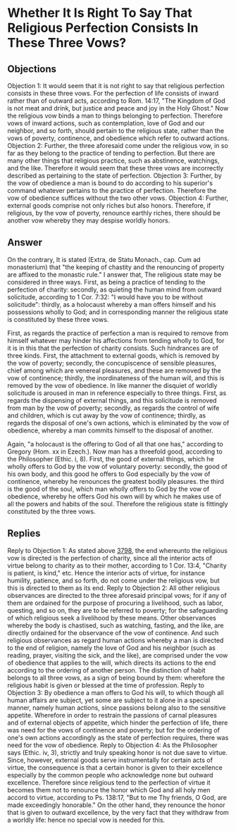 # Whether It Is Right To Say That Religious Perfection Consists In These Three Vows?
## Objections
Objection 1: It would seem that it is not right to say that religious perfection consists in these three vows. For the perfection of life consists of inward rather than of outward acts, according to Rom. 14:17, "The Kingdom of God is not meat and drink, but justice and peace and joy in the Holy Ghost." Now the religious vow binds a man to things belonging to perfection. Therefore vows of inward actions, such as contemplation, love of God and our neighbor, and so forth, should pertain to the religious state, rather than the vows of poverty, continence, and obedience which refer to outward actions.
Objection 2: Further, the three aforesaid come under the religious vow, in so far as they belong to the practice of tending to perfection. But there are many other things that religious practice, such as abstinence, watchings, and the like. Therefore it would seem that these three vows are incorrectly described as pertaining to the state of perfection.
Objection 3: Further, by the vow of obedience a man is bound to do according to his superior's command whatever pertains to the practice of perfection. Therefore the vow of obedience suffices without the two other vows.
Objection 4: Further, external goods comprise not only riches but also honors. Therefore, if religious, by the vow of poverty, renounce earthly riches, there should be another vow whereby they may despise worldly honors.
## Answer
On the contrary, It is stated (Extra, de Statu Monach., cap. Cum ad monasterium) that "the keeping of chastity and the renouncing of property are affixed to the monastic rule."
I answer that, The religious state may be considered in three ways. First, as being a practice of tending to the perfection of charity: secondly, as quieting the human mind from outward solicitude, according to 1 Cor. 7:32: "I would have you to be without solicitude": thirdly, as a holocaust whereby a man offers himself and his possessions wholly to God; and in corresponding manner the religious state is constituted by these three vows.

First, as regards the practice of perfection a man is required to remove from himself whatever may hinder his affections from tending wholly to God, for it is in this that the perfection of charity consists. Such hindrances are of three kinds. First, the attachment to external goods, which is removed by the vow of poverty; secondly, the concupiscence of sensible pleasures, chief among which are venereal pleasures, and these are removed by the vow of continence; thirdly, the inordinateness of the human will, and this is removed by the vow of obedience. In like manner the disquiet of worldly solicitude is aroused in man in reference especially to three things. First, as regards the dispensing of external things, and this solicitude is removed from man by the vow of poverty; secondly, as regards the control of wife and children, which is cut away by the vow of continence; thirdly, as regards the disposal of one's own actions, which is eliminated by the vow of obedience, whereby a man commits himself to the disposal of another.

Again, "a holocaust is the offering to God of all that one has," according to Gregory (Hom. xx in Ezech.). Now man has a threefold good, according to the Philosopher (Ethic. i, 8). First, the good of external things, which he wholly offers to God by the vow of voluntary poverty: secondly, the good of his own body, and this good he offers to God especially by the vow of continence, whereby he renounces the greatest bodily pleasures. the third is the good of the soul, which man wholly offers to God by the vow of obedience, whereby he offers God his own will by which he makes use of all the powers and habits of the soul. Therefore the religious state is fittingly constituted by the three vows.
## Replies
Reply to Objection 1: As stated above [3798](A[1]), the end whereunto the religious vow is directed is the perfection of charity, since all the interior acts of virtue belong to charity as to their mother, according to 1 Cor. 13:4, "Charity is patient, is kind," etc. Hence the interior acts of virtue, for instance humility, patience, and so forth, do not come under the religious vow, but this is directed to them as its end.
Reply to Objection 2: All other religious observances are directed to the three aforesaid principal vows; for if any of them are ordained for the purpose of procuring a livelihood, such as labor, questing, and so on, they are to be referred to poverty; for the safeguarding of which religious seek a livelihood by these means. Other observances whereby the body is chastised, such as watching, fasting, and the like, are directly ordained for the observance of the vow of continence. And such religious observances as regard human actions whereby a man is directed to the end of religion, namely the love of God and his neighbor (such as reading, prayer, visiting the sick, and the like), are comprised under the vow of obedience that applies to the will, which directs its actions to the end according to the ordering of another person. The distinction of habit belongs to all three vows, as a sign of being bound by them: wherefore the religious habit is given or blessed at the time of profession.
Reply to Objection 3: By obedience a man offers to God his will, to which though all human affairs are subject, yet some are subject to it alone in a special manner, namely human actions, since passions belong also to the sensitive appetite. Wherefore in order to restrain the passions of carnal pleasures and of external objects of appetite, which hinder the perfection of life, there was need for the vows of continence and poverty; but for the ordering of one's own actions accordingly as the state of perfection requires, there was need for the vow of obedience.
Reply to Objection 4: As the Philosopher says (Ethic. iv, 3), strictly and truly speaking honor is not due save to virtue. Since, however, external goods serve instrumentally for certain acts of virtue, the consequence is that a certain honor is given to their excellence especially by the common people who acknowledge none but outward excellence. Therefore since religious tend to the perfection of virtue it becomes them not to renounce the honor which God and all holy men accord to virtue, according to Ps. 138:17, "But to me Thy friends, O God, are made exceedingly honorable." On the other hand, they renounce the honor that is given to outward excellence, by the very fact that they withdraw from a worldly life: hence no special vow is needed for this.